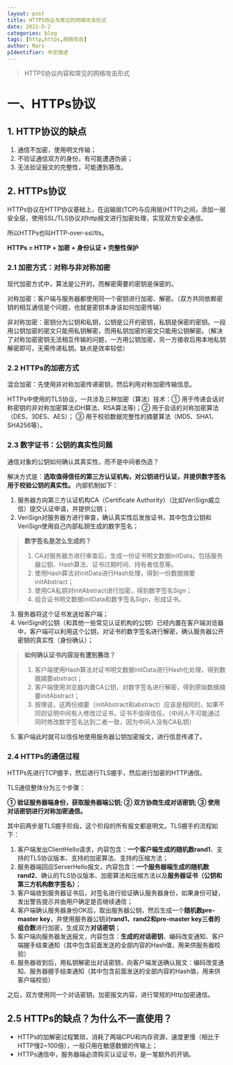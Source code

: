 ```yaml
---
layout: post
title: HTTPS协议与常见的网络攻击形式
date: 2021-5-2
categories: blog
tags: [http,https,网络攻击]
author: Mars
pIdentifier: 中文缩进
---
```


> HTTPS协议内容和常见的网络攻击形式

# 一、HTTPs协议

## 1. HTTP协议的缺点

1. 通信不加密，使用明文传输；
2. 不验证通信双方的身份，有可能遭遇伪装；
3. 无法验证报文的完整性，可能遭到篡改。

## 2. HTTPs协议

HTTPs协议在HTTP协议基础上，在运输层(TCP)与应用层(HTTP)之间，添加一层安全层，使用SSL/TLS协议对http报文进行加密处理，实现双方安全通信。

所以HTTPs也叫HTTP-over-ssl/tls。

**HTTPs = HTTP + 加密 + 身份认证 + 完整性保护** 

### 2.1 加密方式：对称与非对称加密

现代加密方式中，算法是公开的，而解密需要的密钥是保密的。

对称加密：客户端与服务器都使用同一个密钥进行加密、解密。（双方共同依赖密钥的相互通信是个问题，也就是密钥本身该如何加密传输）

非对称加密：密钥分为公钥和私钥，公钥是公开的密钥，私钥是保密的密钥。一段用公钥加密的密文只能用私钥解密，而用私钥加密的密文只能用公钥解密。（解决了对称加密密钥无法相互传输的问题，一方用公钥加密，另一方接收后用本地私钥解密即可，无需传递私钥。缺点是效率较低）

### 2.2 HTTPs的加密方式

混合加密：先使用非对称加密传递密钥，然后利用对称加密传输信息。

HTTPs中使用的TLS协议，一共涉及三种加密（算法）技术：① 用于传递会话对称密钥的非对称加密算法(DH算法、RSA算法等)；② 用于会话的对称加密算法（DES、3DES、AES）； ③ 用于校验数据完整性的摘要算法（MD5、SHA1、SHA256等）。

### 2.3 数字证书：公钥的真实性问题

通信对象的公钥如何确认其真实性，而不是中间者伪造？

解决方式是：**选取值得信任的第三方认证机构，对公钥进行认证，并提供数字签名用于校验公钥的真实性。** 内部机制如下：

1. 服务器方向第三方认证机构CA（Certificate Authority）（比如VeriSign威立信）提交认证申请，并提供公钥；
2. VeriSign对服务器方进行审查，确认真实性后发放证书，其中包含公钥和VeriSign使用自己内部私钥生成的数字签名；

> **数字签名是怎么生成的？**
> 
> 1. CA对服务器方进行审查后，生成一份证书明文数据initData，包括服务器公钥、Hash算法、证书过期时间、持有者信息等。
> 2. 使用Hash算法对initData进行Hash处理，得到一份数据摘要initAbstract；
> 3. 使用CA私钥对initAbstract进行加密，得到数字签名Sign；
> 4. 组合证书明文数据initData和数字签名Sign，形成证书。

3. 服务器将这个证书发送给客户端；
4. VeriSign的公钥（和其他一些常见认证机构的公钥）已经内置在客户端浏览器中，客户端可以利用这个公钥，对证书的数字签名进行解密，确认服务器公开密钥的真实性（身份确认）；

> **如何确认证书内容没有遭到篡改？**
> 
> 1. 客户端使用Hash算法对证书明文数据initData进行Hash化处理，得到数据摘要abstract；
> 2. 客户端使用浏览器内置CA公钥，对数字签名进行解密，得到原始数据摘要initAbstract；
> 3. 按理说，这两份摘要（initAbstract和abstract）应该是相同的，如果不同则证明中间有人修改过证书，证书不值得信任。（中间人不可能通过同时修改数字签名达到二者一致，因为中间人没有CA私钥）

5. 客户端此时就可以信任地使用服务器公钥加密报文，进行信息传递了。

### 2.4 HTTPs的通信过程

HTTPs先进行TCP握手，然后进行TLS握手，然后进行加密的HTTP通信。

TLS通信整体分为三个步骤：

<b>
① 验证服务器端身份，获取服务器端公钥;
② 双方协商生成对话密钥;
③ 使用对话密钥进行对称加密通信。</b>

其中前两步是TLS握手阶段，这个阶段的所有报文都是明文。TLS握手的流程如下：

1. 客户端发出ClientHello请求，内容包含：**一个客户端生成的随机数rand1**、支持的TLS协议版本、支持的加密算法、支持的压缩方法；
2. 服务器端回应ServerHello报文，内容包含：**一个服务器端生成的随机数rand2**、确认的TLS协议版本、加密算法和压缩方法以及**服务器证书（公钥和第三方机构数字签名）**；
3. 客户端收到服务器证书后，对签名进行验证确认服务器身份，如果身份可疑，发出警告提示并由用户确定是否继续通信；
4. 客户端确认服务器身份OK后，取出服务器公钥，然后生成一个**随机数pre-master key**，并使用服务器公钥对**rand1、rand2和pre-master key三者的组合数**进行加密，生成双方**对话密钥**；
5. 客户端向服务器发送报文，内容包含：**生成的对话密钥**、编码改变通知、客户端握手结束通知（其中包含前面发送的全部内容的Hash值，用来供服务器校验）
6. 服务器收到后，用私钥解密出对话密钥，向客户端发送确认报文：编码改变通知、服务器握手结束通知（其中包含前面发送的全部内容的Hash值，用来供客户端校验）

之后，双方使用同一个对话密钥，加密报文内容，进行常规的Http加密通信。

## 2.5 HTTPs的缺点？为什么不一直使用？

- HTTPs的加解密过程繁琐，消耗了两端CPU和内存资源，速度更慢（相比于HTTP慢2~100倍），一般只用在敏感数据的传输上；
- HTTPs通信中，服务器端必须购买认证证书，是一笔额外的开销。
